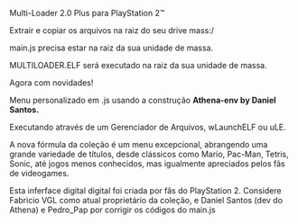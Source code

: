 Multi-Loader 2.0 Plus para PlayStation 2™

Extrair e copiar os arquivos na raiz do seu drive mass:/

main.js precisa estar na raiz da sua unidade de massa.

MULTILOADER.ELF será executado na raiz da sua unidade de massa.

Agora com novidades!

Menu personalizado em .js usando a construção **Athena-env by Daniel Santos.**

Executando através de um Gerenciador de Arquivos, wLaunchELF ou uLE.

A nova fórmula da coleção é um menu excepcional, abrangendo uma grande variedade de títulos, desde clássicos como Mario, Pac-Man, Tetris, Sonic, até jogos menos conhecidos, mas igualmente apreciados pelos fãs de videogames.

Esta inferface digital digital foi criada por fãs do PlayStation 2. Considere Fabricio VGL como atual proprietário da coleção, e Daniel Santos (dev do Athena) e Pedro_Pap por corrigir os códigos do main.js
